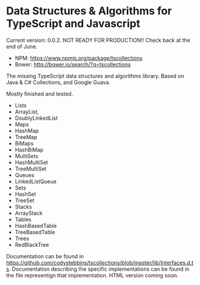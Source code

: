 Data Structures & Algorithms for TypeScript and Javascript
====

Current version: 0.0.2. NOT READY FOR PRODUCTION!! Check back at the end of June.
 * NPM: https://www.npmjs.org/package/tscollections
 * Bower: http://bower.io/search/?q=tscollections

The missing TypeScript data structures and algorithms library. Based on Java & C# Collections, and Google Guava.

Mostly finished and tested.
* Lists
 * ArrayList,
 * DoublyLinkedList
* Maps
 * HashMap
 * TreeMap
* BiMaps
 * HashBiMap
* MultiSets
 * HashMultiSet
 * TreeMultiSet
* Queues
 * LinkedListQueue
* Sets
 * HashSet
 * TreeSet
* Stacks
 * ArrayStack
* Tables
 * HashBasedTable
 * TreeBasedTable
* Trees
 * RedBlackTree

Documentation can be found in https://github.com/codystebbins/tscollections/blob/master/lib/Interfaces.d.ts.
Documentation describing the specific implementations can be found in the file representign that implementation. HTML version coming soon.